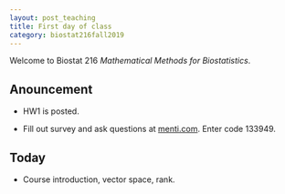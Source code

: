 ```yaml
---
layout: post_teaching
title: First day of class
category: biostat216fall2019
---
```


Welcome to Biostat 216 *Mathematical Methods for Biostatistics*.

## Anouncement

* HW1 is posted.

* Fill out survey and ask questions at [menti.com](https://www.menti.com/). Enter code 133949.

## Today

* Course introduction, vector space, rank.
